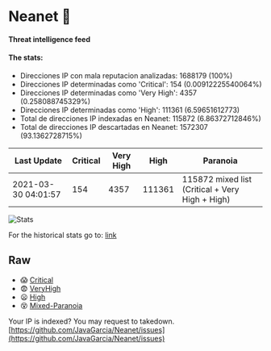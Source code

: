 # Neanet :hocho:
#### Threat intelligence feed
#### The stats:

- Direcciones IP con mala reputacion analizadas: 1688179 (100%)
- Direcciones IP determinadas como 'Critical':  154 (0.00912225540064%)
- Direcciones IP determinadas como 'Very High':  4357 (0.258088745329%)
- Direcciones IP determinadas como 'High':  111361 (6.59651612773)
- Total de direcciones IP indexadas en Neanet:  115872 (6.86372712846%)
- Total de direcciones IP descartadas en Neanet:  1572307 (93.1362728715%)

| Last Update | Critical | Very High | High | Paranoia |
| --- | --- | --- | --- | --- |
| 2021-03-30 04:01:57 | 154 | 4357 | 111361 | 115872 mixed list (Critical + Very High + High)|

![Stats](https://docs.google.com/spreadsheets/d/e/2PACX-1vSnaNMIXVabIpDJjufMlzH7poXnshF3mgd8Is1g9ytUEzVsP5my4Trn8f-xkoLLQ38xpL3HtmUexLo6/pubchart?oid=501124687&format=image)

For the historical stats go to: [link](/stats.csv)
## Raw
- :scream: [Critical](https://raw.githubusercontent.com/JavaGarcia/Neanet/master/blacklists/neanet_critical.txt)
- :fearful: [VeryHigh](https://raw.githubusercontent.com/JavaGarcia/Neanet/master/blacklists/neanet_veryHigh.txtt)
- :frowning: [High](https://raw.githubusercontent.com/JavaGarcia/Neanet/master/blacklists/neanet_high.txt)
- :dizzy_face: [Mixed-Paranoia](https://raw.githubusercontent.com/JavaGarcia/Neanet/master/blacklists/neanet_all.txt)


Your IP is indexed? You may request to takedown. [https://github.com/JavaGarcia/Neanet/issues](https://github.com/JavaGarcia/Neanet/issues)








































































































































































































































































































































































































































































































































































































































































































































































































































































































































































































































































































































































































































































































































































































































































































































































































































































































































































































































































































































































































































































































































































































































































































































































































































































































































































































































































































































































































































































































































































































































































































































































































































































































































































































































































































































































































































































































































































































































































































































































































































































































































































































































































































































































































































































































































































































































































































































































































































































































































































































































































































































































































































































































































































































































